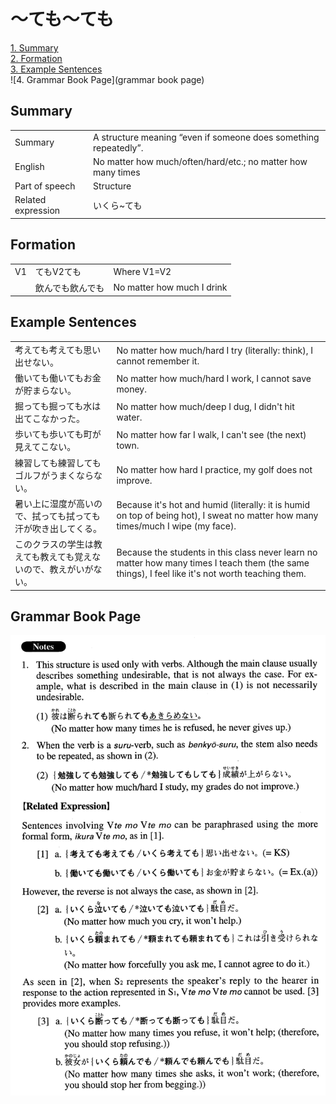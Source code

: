 # ～ても～ても

[1. Summary](#summary)<br>
[2. Formation](#formation)<br>
[3. Example Sentences](#example-sentences)<br>
![4. Grammar Book Page](grammar book page)<br>


## Summary

<table><tr>   <td>Summary</td>   <td>A structure meaning “even if someone does something repeatedly”.</td></tr><tr>   <td>English</td>   <td>No matter how much/often/hard/etc.; no matter how many times</td></tr><tr>   <td>Part of speech</td>   <td>Structure</td></tr><tr>   <td>Related expression</td>   <td>いくら~ても</td></tr></table>

## Formation

<table class="table"><tbody><tr class="tr head"><td class="td"><span class="bold">V1</span></td><td class="td"><span class="concept">ても</span><span>V2</span><span class="concept">ても</span></td><td class="td"><span>Where V1=V2</span></td></tr><tr class="tr"><td class="td"></td><td class="td"><span>飲ん</span><span class="concept">でも</span><span>飲ん</span><span class="concept">でも</span></td><td class="td"><span>No matter how much I drink</span></td></tr></tbody></table>

## Example Sentences

<table><tr>   <td>考えても考えても思い出せない。</td>   <td>No matter how much/hard I try (literally: think), I cannot remember it.</td></tr><tr>   <td>働いても働いてもお金が貯まらない。</td>   <td>No matter how much/hard I work, I cannot save money.</td></tr><tr>   <td>掘っても掘っても水は出てこなかった。</td>   <td>No matter how much/deep I dug, I didn't hit water.</td></tr><tr>   <td>歩いても歩いても町が見えてこない。</td>   <td>No matter how far I walk, I can't see (the next) town.</td></tr><tr>   <td>練習しても練習してもゴルフがうまくならない。</td>   <td>No matter how hard I practice, my golf does not improve.</td></tr><tr>   <td>暑い上に湿度が高いので、拭っても拭っても汗が吹き出してくる。</td>   <td>Because it's hot and humid (literally: it is humid on top of being hot), I sweat no matter how many times/much I wipe (my face).</td></tr><tr>   <td>このクラスの学生は教えても教えても覚えないので、教えがいがない。</td>   <td>Because the students in this class never learn no matter how many times I teach them (the same things), I feel like it's not worth teaching them.</td></tr></table>

## Grammar Book Page

![](../img/Advancedても～ても.png)

